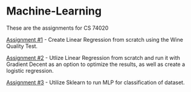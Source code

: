 # Machine-Learning
These are the assignments for CS 74020

[Assignment #1](https://github.com/scottbamfordJ/Machine-Learning/tree/main/Assignment%201) - Create Linear Regression from scratch using the Wine Quality Test. 


[Assignment #2](https://github.com/scottbamfordJ/Machine-Learning/tree/main/Assignment%202) - Utlize Linear Regression from scratch and run it with Gradient Decent as an option to optimize the results, as well as create a logistic regression. 


[Assignment #3](https://github.com/scottbamfordJ/Machine-Learning/tree/main/Assignment%203) - Utilize Sklearn to run MLP for classification of dataset.
